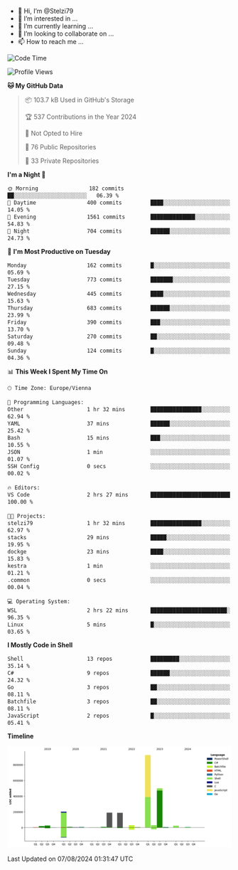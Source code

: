 - 👋 Hi, I’m @Stelzi79
- 👀 I’m interested in ...
- 🌱 I’m currently learning ...
- 💞️ I’m looking to collaborate on ...
- 📫 How to reach me ...

<!--START_SECTION:waka-->
![Code Time](http://img.shields.io/badge/Code%20Time-1%2C015%20hrs%2049%20mins-blue)

![Profile Views](http://img.shields.io/badge/Profile%20Views-0-blue)

**🐱 My GitHub Data** 

> 📦 103.7 kB Used in GitHub's Storage 
 > 
> 🏆 537 Contributions in the Year 2024
 > 
> 🚫 Not Opted to Hire
 > 
> 📜 76 Public Repositories 
 > 
> 🔑 33 Private Repositories 
 > 
**I'm a Night 🦉** 

```text
🌞 Morning                182 commits         ██░░░░░░░░░░░░░░░░░░░░░░░   06.39 % 
🌆 Daytime                400 commits         ████░░░░░░░░░░░░░░░░░░░░░   14.05 % 
🌃 Evening                1561 commits        ██████████████░░░░░░░░░░░   54.83 % 
🌙 Night                  704 commits         ██████░░░░░░░░░░░░░░░░░░░   24.73 % 
```
📅 **I'm Most Productive on Tuesday** 

```text
Monday                   162 commits         █░░░░░░░░░░░░░░░░░░░░░░░░   05.69 % 
Tuesday                  773 commits         ███████░░░░░░░░░░░░░░░░░░   27.15 % 
Wednesday                445 commits         ████░░░░░░░░░░░░░░░░░░░░░   15.63 % 
Thursday                 683 commits         ██████░░░░░░░░░░░░░░░░░░░   23.99 % 
Friday                   390 commits         ███░░░░░░░░░░░░░░░░░░░░░░   13.70 % 
Saturday                 270 commits         ██░░░░░░░░░░░░░░░░░░░░░░░   09.48 % 
Sunday                   124 commits         █░░░░░░░░░░░░░░░░░░░░░░░░   04.36 % 
```


📊 **This Week I Spent My Time On** 

```text
🕑︎ Time Zone: Europe/Vienna

💬 Programming Languages: 
Other                    1 hr 32 mins        ████████████████░░░░░░░░░   62.94 % 
YAML                     37 mins             ██████░░░░░░░░░░░░░░░░░░░   25.42 % 
Bash                     15 mins             ███░░░░░░░░░░░░░░░░░░░░░░   10.55 % 
JSON                     1 min               ░░░░░░░░░░░░░░░░░░░░░░░░░   01.07 % 
SSH Config               0 secs              ░░░░░░░░░░░░░░░░░░░░░░░░░   00.02 % 

🔥 Editors: 
VS Code                  2 hrs 27 mins       █████████████████████████   100.00 % 

🐱‍💻 Projects: 
stelzi79                 1 hr 32 mins        ████████████████░░░░░░░░░   62.97 % 
stacks                   29 mins             █████░░░░░░░░░░░░░░░░░░░░   19.95 % 
dockge                   23 mins             ████░░░░░░░░░░░░░░░░░░░░░   15.83 % 
kestra                   1 min               ░░░░░░░░░░░░░░░░░░░░░░░░░   01.21 % 
.common                  0 secs              ░░░░░░░░░░░░░░░░░░░░░░░░░   00.04 % 

💻 Operating System: 
WSL                      2 hrs 22 mins       ████████████████████████░   96.35 % 
Linux                    5 mins              █░░░░░░░░░░░░░░░░░░░░░░░░   03.65 % 
```

**I Mostly Code in Shell** 

```text
Shell                    13 repos            █████████░░░░░░░░░░░░░░░░   35.14 % 
C#                       9 repos             ██████░░░░░░░░░░░░░░░░░░░   24.32 % 
Go                       3 repos             ██░░░░░░░░░░░░░░░░░░░░░░░   08.11 % 
Batchfile                3 repos             ██░░░░░░░░░░░░░░░░░░░░░░░   08.11 % 
JavaScript               2 repos             █░░░░░░░░░░░░░░░░░░░░░░░░   05.41 % 
```



**Timeline**

![Lines of Code chart](https://raw.githubusercontent.com/Stelzi79/Stelzi79/main/assets/bar_graph.png)


 Last Updated on 07/08/2024 01:31:47 UTC
<!--END_SECTION:waka-->

<!---
Stelzi79/Stelzi79 is a ✨ special ✨ repository because its `README.md` (this file) appears on your GitHub profile.
You can click the Preview link to take a look at your changes.
--->
